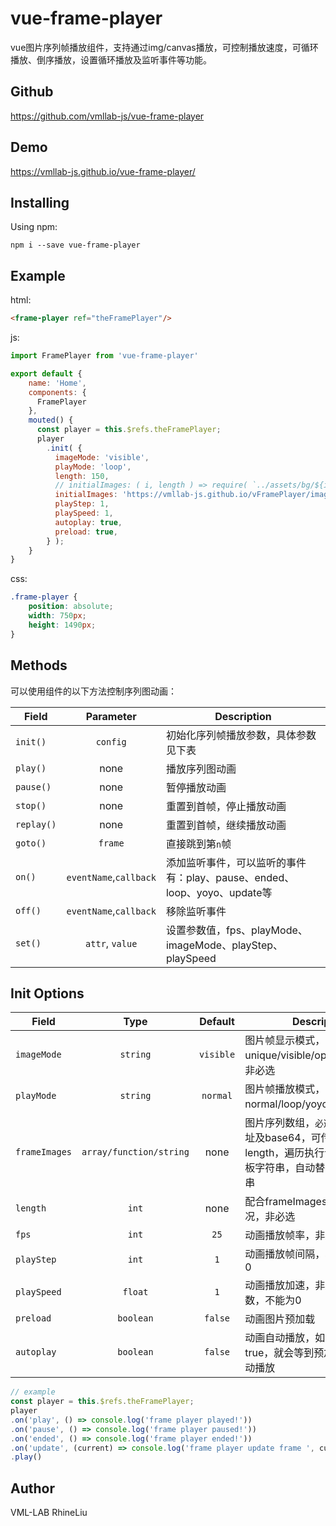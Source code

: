 # vue-frame-player

vue图片序列帧播放组件，支持通过img/canvas播放，可控制播放速度，可循环播放、倒序播放，设置循环播放及监听事件等功能。

## Github
https://github.com/vmllab-js/vue-frame-player

## Demo
https://vmllab-js.github.io/vue-frame-player/

## Installing
Using npm:
```
npm i --save vue-frame-player
```

## Example
html:
```html
<frame-player ref="theFramePlayer"/>
```
js:
```javascript
import FramePlayer from 'vue-frame-player'

export default {
    name: 'Home',
    components: {
      FramePlayer
    },
    mouted() {
      const player = this.$refs.theFramePlayer;
      player
        .init( {
          imageMode: 'visible',
          playMode: 'loop',
          length: 150,
          // initialImages: ( i, length ) => require( `../assets/bg/${i + 1}.jpg` ),
          initialImages: 'https://vmllab-js.github.io/vFramePlayer/image/[frame].jpg',
          playStep: 1,
          playSpeed: 1,
          autoplay: true,
          preload: true,
        } );
    }
}
```
css:
```scss
.frame-player {
    position: absolute;
    width: 750px;
    height: 1490px;
}
```

## Methods
可以使用组件的以下方法控制序列图动画：

| Field           | Parameter              | Description                         | 
| --------------- | :--------------------: | ----------------------------------- |
| `init()`        | `config`               | 初始化序列帧播放参数，具体参数见下表 |
| `play()`        | none                   | 播放序列图动画 |
| `pause()`       | none                   | 暂停播放动画 |
| `stop()`        | none                   | 重置到首帧，停止播放动画 |
| `replay()`      | none                   | 重置到首帧，继续播放动画 |
| `goto()`        | `frame`                | 直接跳到第`n`帧 |
| `on()`          | `eventName`,`callback` | 添加监听事件，可以监听的事件有：play、pause、ended、loop、yoyo、update等 |
| `off()`         | `eventName`,`callback` | 移除监听事件 |
| `set()`         | `attr`, `value`        | 设置参数值，fps、playMode、imageMode、playStep、playSpeed |

## Init Options
| Field         | Type              | Default   | Description                           | 
| ------------- |:-----------------:| :------:  | ------------------------------------  |
| `imageMode`   | `string`          | `visible` | 图片帧显示模式，可选值有unique/visible/opacity/canvas，非必选 |
| `playMode`    | `string`          | `normal`  | 图片帧播放模式，可选值有normal/loop/yoyo，非必选      |
| `frameImages` | `array/function/string`  | none      | 图片序列数组，`必选`。支持图片地址及base64，可传函数并传length，遍历执行该函数；可传模板字符串，自动替换`[frame]`字符串 |
| `length`      | `int`             | none      | 配合frameImages为function的情况，非必选     |
| `fps`         | `int`             | `25`      | 动画播放帧率，非必选        |
| `playStep`    | `int`             | `1`       | 动画播放帧间隔，非必选，不能为0 |
| `playSpeed`   | `float`           | `1`       | 动画播放加速，非必选，可以是负数，不能为0 |
| `preload`     | `boolean`         | `false`   | 动画图片预加载 |
| `autoplay`    | `boolean`         | `false`   | 动画自动播放，如果preload为true，就会等到预加载完成才会自动播放 |

```javascript
// example
const player = this.$refs.theFramePlayer;
player
.on('play', () => console.log('frame player played!'))
.on('pause', () => console.log('frame player paused!'))
.on('ended', () => console.log('frame player ended!'))
.on('update', (current) => console.log('frame player update frame ', current))
.play()
```

## Author
VML-LAB RhineLiu